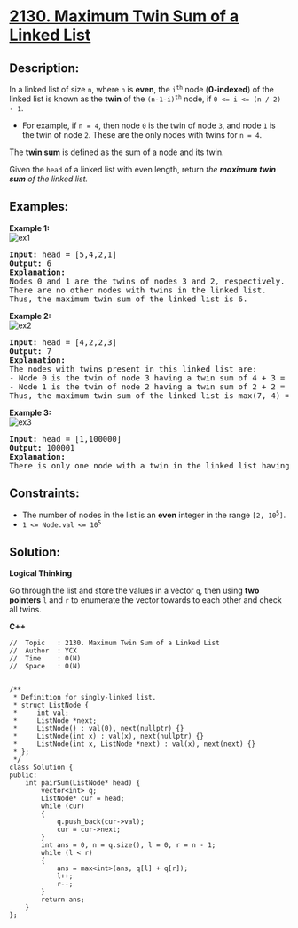 # [2130. Maximum Twin Sum of a Linked List](https://leetcode.com/problems/maximum-twin-sum-of-a-linked-list/)


## Description:

<p>In a linked list of size <code>n</code>, where <code>n</code> is <strong>even</strong>, the <code>i<sup>th</sup></code> node (<strong>0-indexed</strong>) of the linked list is known as the <strong>twin</strong> of the <code>(n-1-i)<sup>th</sup></code> node, if <code>0 &lt;= i &lt;= (n / 2) - 1</code>.</p>

<ul>
    <li>For example, if <code>n = 4</code>, then node <code>0</code> is the twin of node <code>3</code>, and node <code>1</code> is the twin of node <code>2</code>. These are the only nodes with twins for <code>n = 4</code>.</li>
</ul>

<p>The <strong>twin sum</strong> is defined as the sum of a node and its twin.</p>

<p>Given the <code>head</code> of a linked list with even length, return <em>the <strong>maximum twin sum</strong> of the linked list.</em></p>


## Examples:

<strong>Example 1:</strong>
<br/>![ex1](https://assets.leetcode.com/uploads/2021/12/03/eg1drawio.png)
<pre>
<strong>Input:</strong> head = [5,4,2,1]
<strong>Output:</strong> 6
<strong>Explanation:</strong> 
Nodes 0 and 1 are the twins of nodes 3 and 2, respectively. All have twin sum = 6.
There are no other nodes with twins in the linked list.
Thus, the maximum twin sum of the linked list is 6. 
</pre>

<strong>Example 2:</strong>
<br/>![ex2](https://assets.leetcode.com/uploads/2021/12/03/eg2drawio.png)
<pre>
<strong>Input:</strong> head = [4,2,2,3]
<strong>Output:</strong> 7
<strong>Explanation:</strong> 
The nodes with twins present in this linked list are:
- Node 0 is the twin of node 3 having a twin sum of 4 + 3 = 7.
- Node 1 is the twin of node 2 having a twin sum of 2 + 2 = 4.
Thus, the maximum twin sum of the linked list is max(7, 4) = 7. 
</pre>

<strong>Example 3:</strong>
<br/>![ex3](https://assets.leetcode.com/uploads/2021/12/03/eg3drawio.png)
<pre>
<strong>Input:</strong> head = [1,100000]
<strong>Output:</strong> 100001
<strong>Explanation:</strong> 
There is only one node with a twin in the linked list having twin sum of 1 + 100000 = 100001.
</pre>


## Constraints:

<ul>
    <li>The number of nodes in the list is an <strong>even</strong> integer in the range <code>[2, 10<sup>5</sup>]</code>.</li>
    <li><code>1 &lt;= Node.val &lt;= 10<sup>5</sup></code></li>
</ul>


## Solution:

<strong>Logical Thinking</strong>
<p>Go through the list and store the values in a vector <code>q</code>, then using <strong>two pointers</strong> <code>l</code> and <code>r</code> to enumerate the vector towards to each other and check all twins.</p>


<strong>C++</strong>

```
//  Topic   : 2130. Maximum Twin Sum of a Linked List
//  Author  : YCX
//  Time    : O(N)
//  Space   : O(N)


/**
 * Definition for singly-linked list.
 * struct ListNode {
 *     int val;
 *     ListNode *next;
 *     ListNode() : val(0), next(nullptr) {}
 *     ListNode(int x) : val(x), next(nullptr) {}
 *     ListNode(int x, ListNode *next) : val(x), next(next) {}
 * };
 */
class Solution {
public:
    int pairSum(ListNode* head) {
        vector<int> q;
        ListNode* cur = head;
        while (cur)
        {
            q.push_back(cur->val);
            cur = cur->next;
        }
        int ans = 0, n = q.size(), l = 0, r = n - 1;
        while (l < r)
        {
            ans = max<int>(ans, q[l] + q[r]);
            l++;
            r--;
        }
        return ans;
    }
};
```
